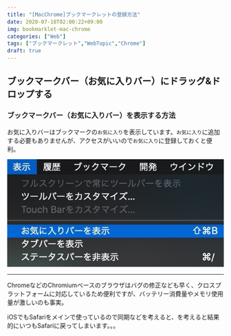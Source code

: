 ```yaml
---
title: "[MacChrome]ブックマークレットの登録方法"
date: 2020-07-18T02:00:22+09:00
img: bookmarklet-mac-chrome
categories: ["Web"]
tags: ["ブックマークレット","WebTopic","Chrome"]
draft: true
---
```


## ブックマークバー（お気に入りバー）にドラッグ&ドロップする



### ブックマークバー（お気に入りバー）を表示する方法

お気に入りバーはブックマークの`お気に入り`を表示しています。`お気に入り`に追加する必要もありませんが、アクセスがいいので`お気に入り`に登録しておくと便利。

![Safariメニューバー：表示＞お気に入りバーを表示](../../../images/bookmarklet-mac-safari-4.jpg)

***

ChromeなどのChromiumベースのブラウザはバグの修正なども早く、クロスプラットフォームに対応しているため便利ですが、バッテリー消費量やメモリ使用量が激しいのも事実。

iOSでもSafariをメインで使っているので同期などを考えると、を考えると結果的にいつもSafariに戻ってしまいます。。。